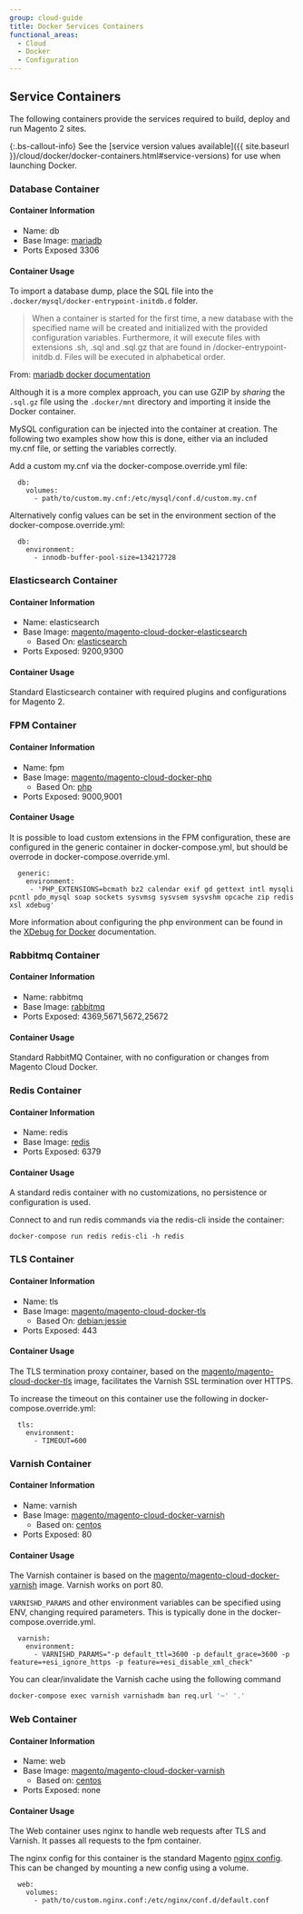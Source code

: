 ```yaml
---
group: cloud-guide
title: Docker Services Containers
functional_areas:
  - Cloud
  - Docker
  - Configuration
---
```



## Service Containers

The following containers provide the services required to build, deploy and run Magento 2 sites.


{:.bs-callout-info}
See the [service version values available]({{ site.baseurl }}/cloud/docker/docker-containers.html#service-versions) for use when launching Docker.

### Database Container

#### Container Information
 - Name: db
 - Base Image: [mariadb](https://hub.docker.com/_/mariadb)
-  Ports Exposed 3306



#### Container Usage

To import a database dump, place the SQL file into the `.docker/mysql/docker-entrypoint-initdb.d` folder.

> When a container is started for the first time, a new database with the specified name will be created and initialized with the provided configuration variables. Furthermore, it will execute files with extensions .sh, .sql and .sql.gz that are found in /docker-entrypoint-initdb.d. Files will be executed in alphabetical order. 

From: [mariadb docker documentation](https://hub.docker.com/_/mariadb)

Although it is a more complex approach, you can use GZIP by _sharing_ the `.sql.gz` file using the `.docker/mnt` directory and importing it inside the Docker container.

MySQL configuration can be injected into the container at creation. The following two examples show how this is done, either via an included my.cnf file, or setting the variables correctly. 

Add a custom my.cnf via the docker-compose.override.yml file:
```
  db:
    volumes:       
      - path/to/custom.my.cnf:/etc/mysql/conf.d/custom.my.cnf
```

Alternatively config values can be set in the environment section of the docker-compose.override.yml:
```
  db:
    environment: 
      - innodb-buffer-pool-size=134217728
```

### Elasticsearch Container

#### Container Information
 - Name: elasticsearch
 - Base Image: [magento/magento-cloud-docker-elasticsearch](https://hub.docker.com/r/magento/magento-cloud-docker-elasticsearch)
   - Based On: [elasticsearch](https://hub.docker.com/_/elasticsearch)  
-  Ports Exposed: 9200,9300


#### Container Usage

Standard Elasticsearch container with required plugins and configurations for Magento 2.


### FPM Container

#### Container Information
 - Name: fpm
 - Base Image: [magento/magento-cloud-docker-php](https://hub.docker.com/r/magento/magento-cloud-docker-php)
   - Based On: [php](https://hub.docker.com/_/php) 
-  Ports Exposed: 9000,9001


#### Container Usage

It is possible to load custom extensions in the FPM configuration, these are configured in the generic container in docker-compose.yml, but should be overrode in docker-compose.override.yml.
```
  generic:
    environment:
     - 'PHP_EXTENSIONS=bcmath bz2 calendar exif gd gettext intl mysqli pcntl pdo_mysql soap sockets sysvmsg sysvsem sysvshm opcache zip redis xsl xdebug'
```

More information about configuring the php environment can be found in the [XDebug for Docker]({{site.baseurl}}/cloud/docker/docker-development-debug.html) documentation. 



### Rabbitmq Container

#### Container Information
 - Name: rabbitmq
 - Base Image: [rabbitmq](https://hub.docker.com/_/rabbitmq)
-  Ports Exposed: 4369,5671,5672,25672


#### Container Usage

Standard RabbitMQ Container, with no configuration or changes from Magento Cloud Docker.


### Redis Container

#### Container Information
 - Name: redis
 - Base Image: [redis](https://hub.docker.com/_/redis)
-  Ports Exposed: 6379


#### Container Usage
A standard redis container with no customizations, no persistence or configuration is used. 

Connect to and run redis commands via the redis-cli inside the container:
```
docker-compose run redis redis-cli -h redis
```


### TLS Container

#### Container Information
- Name: tls
- Base Image: [magento/magento-cloud-docker-tls](https://hub.docker.com/r/magento/magento-cloud-docker-tls)
   - Based On: [debian:jessie](https://hub.docker.com/_/debian)
-  Ports Exposed: 443


#### Container Usage

The TLS termination proxy container, based on the  [magento/magento-cloud-docker-tls](https://hub.docker.com/r/magento/magento-cloud-docker-tls) image, facilitates the Varnish SSL termination over HTTPS.

To increase the timeout on this container use the following in docker-compose.override.yml:
```
  tls:
    environment:
      - TIMEOUT=600
```

### Varnish Container

#### Container Information
 - Name: varnish
- Base Image: [magento/magento-cloud-docker-varnish](https://hub.docker.com/r/magento/magento-cloud-docker-varnish)
   - Based on: [centos](https://hub.docker.com/_/centos)
-  Ports Exposed: 80


#### Container Usage
The Varnish container is based on the [magento/magento-cloud-docker-varnish](https://hub.docker.com/r/magento/magento-cloud-docker-varnish) image. Varnish works on port 80.

`VARNISHD_PARAMS` and other environment variables can be specified using ENV, changing required parameters. This is typically done in the docker-compose.override.yml.

```
  varnish:
    environment: 
      - VARNISHD_PARAMS="-p default_ttl=3600 -p default_grace=3600 -p feature=+esi_ignore_https -p feature=+esi_disable_xml_check"
```

You can clear/invalidate the Varnish cache using the following command

```bash
docker-compose exec varnish varnishadm ban req.url '~' '.'
```


### Web Container

#### Container Information
 - Name: web
- Base Image: [magento/magento-cloud-docker-varnish](https://hub.docker.com/r/magento/magento-cloud-docker-varnish)
   - Based on: [centos](https://hub.docker.com/_/centos)
-  Ports Exposed: none


#### Container Usage
The Web container uses nginx to handle web requests after TLS and Varnish. It passes all requests to the fpm container.

The nginx config for this container is the standard Magento [nginx config](https://github.com/magento-dockerhub/magento-cloud-docker/blob/master/images/nginx/1.9/etc/vhost.conf). This can be changed by mounting a new config using a volume.

```
  web:
    volumes:       
      - path/to/custom.nginx.conf:/etc/nginx/conf.d/default.conf
``` 